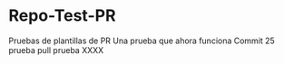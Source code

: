 # Repo-Test-PR
Pruebas de plantillas de PR
Una prueba que ahora funciona
Commit 25
prueba pull
prueba XXXX